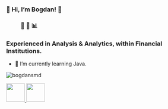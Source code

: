### 👋 Hi, I’m Bogdan! 🥔  
### &nbsp; &nbsp; &nbsp; &nbsp; &nbsp; :snake: :panda_face: :bar_chart:
### Experienced in Analysis & Analytics, within Financial Institutions.
- 🌱 I’m currently learning Java.

<p align="left">
  <img src="https://komarev.com/ghpvc/?username=bogdansmd&label=Profile%20views&color=0e75b6&style=flat" alt="bogdansmd" />
</p>
<a href="https://www.linkedin.com/in/bogdan-smedescu-450a75185/">
    <img height="50" src="https://cdn2.iconfinder.com/data/icons/social-icon-3/512/social_style_3_in-306.png"/>
<img height=50 src="https://cdn.jsdelivr.net/gh/devicons/devicon/icons/python/python-original.svg"/><img height=50/>
<!---
<p alight="left">
  <img src="https://github-readme-stats.vercel.app/api/top-langs?username=bogdansmd&layout=compact"/>
</p>
--->

<!---
bogdansmd/bogdansmd is a ✨ special ✨ repository because its `README.md` (this file) appears on your GitHub profile.
You can click the Preview link to take a look at your changes.
--->
